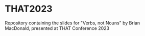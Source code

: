 # THAT2023
Repository containing the slides for "Verbs, not Nouns" by Brian MacDonald, presented at THAT Conference 2023
